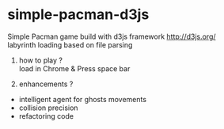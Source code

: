 simple-pacman-d3js
==========================

Simple Pacman game build with d3js framework http://d3js.org/<br />
labyrinth loading based on file parsing<br />

1) how to play ?<br />
load in Chrome & Press space bar

2) enhancements ?<br />
- intelligent agent for ghosts movements
- collision precision
- refactoring code
